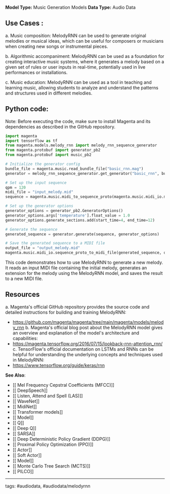 **Model Type:**  Music Generation Models
**Data Type:**  Audio Data

## Use Cases :

a. Music composition: MelodyRNN can be used to generate original melodies or musical ideas, which can be useful for composers or musicians when creating new songs or instrumental pieces.

b. Algorithmic accompaniment: MelodyRNN can be used as a foundation for creating interactive music systems, where it generates a melody based on a given set of rules or user inputs in real-time, potentially used in live performances or installations.

c. Music education: MelodyRNN can be used as a tool in teaching and learning music, allowing students to analyze and understand the patterns and structures used in different melodies.


## Python code: 

Note: Before executing the code, make sure to install Magenta and its dependencies as described in the GitHub repository.

```python
import magenta
import tensorflow as tf
from magenta.models.melody_rnn import melody_rnn_sequence_generator
from magenta.protobuf import generator_pb2
from magenta.protobuf import music_pb2

# Initialize the generator config
bundle_file = magenta.music.read_bundle_file("basic_rnn.mag")
generator = melody_rnn_sequence_generator.get_generator("basic_rnn", bundle_file, "configs")

# Set up the input sequence
qpm = 120
midi_file = "input_melody.mid"
sequence = magenta.music.midi_to_sequence_proto(magenta.music.midi_io.midi_file_to_stream(midi_file))

# Set up the generator options
generator_options = generator_pb2.GeneratorOptions()
generator_options.args['temperature'].float_value = 1.0
generator_options.generate_sections.add(start_time=4, end_time=12)

# Generate the sequence
generated_sequence = generator.generate(sequence, generator_options)

# Save the generated sequence to a MIDI file
output_file = "output_melody.mid"
magenta.music.midi_io.sequence_proto_to_midi_file(generated_sequence, output_file)
```

This code demonstrates how to use MelodyRNN to generate a new melody. It reads an input MIDI file containing the initial melody, generates an extension for the melody using the MelodyRNN model, and saves the result to a new MIDI file.


## Resources

a. Magenta's official GitHub repository provides the source code and detailed instructions for building and training MelodyRNN:
- https://github.com/magenta/magenta/tree/main/magenta/models/melody_rnn
b. Magenta's official blog post about the MelodyRNN model gives an overview and explanation of the model's architecture and capabilities:
- https://magenta.tensorflow.org/2016/07/15/lookback-rnn-attention_rnn/
c. TensorFlow's official documentation on LSTMs and RNNs can be helpful for understanding the underlying concepts and techniques used in MelodyRNN:
- https://www.tensorflow.org/guide/keras/rnn

**See Also**:

- [[ Mel Frequency Cepstral Coefficients (MFCC)]]
- [[ DeepSpeech]]
- [[ Listen, Attend and Spell (LAS)]]
- [[ WaveNet]]
- [[ MidiNet]]
- [[ Transformer models]]
- [[ Model]]
- [[ Q]]
- [[ Deep Q]]
- [[ SARSA]]
- [[ Deep Deterministic Policy Gradient (DDPG)]]
- [[ Proximal Policy Optimization (PPO)]]
- [[ Actor]]
- [[ Soft Actor]]
- [[ Model]]
- [[ Monte Carlo Tree Search (MCTS)]]
- [[ PILCO]]

---
tags: #audiodata, #audiodata/melodyrnn
